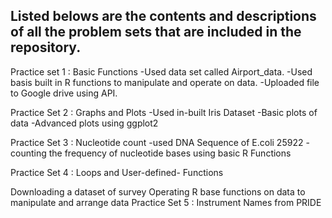 ## Listed belows are the contents and descriptions of all the problem sets that are included in the repository.

Practice set 1 : Basic Functions
-Used data set called Airport_data.
-Used basis built in R functions to manipulate and operate on data.
-Uploaded file to Google drive using API.

Practice Set 2 : Graphs and Plots
-Used in-built Iris Dataset
-Basic plots of data
-Advanced plots using ggplot2

Practice Set 3 : Nucleotide count
-used DNA Sequence of E.coli 25922
-counting the frequency of nucleotide bases using basic R Functions

Practice Set 4 : Loops and User-defined- Functions

Downloading a dataset of survey
Operating R base functions on data to manipulate and arrange data
Practice Set 5 : Instrument Names from PRIDE

